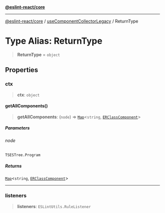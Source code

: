 [**@eslint-react/core**](../../../../README.md)

***

[@eslint-react/core](../../../../README.md) / [useComponentCollectorLegacy](../README.md) / ReturnType

# Type Alias: ReturnType

> **ReturnType** = `object`

## Properties

### ctx

> **ctx**: `object`

#### getAllComponents()

> **getAllComponents**: (`node`) => [`Map`](https://developer.mozilla.org/docs/Web/JavaScript/Reference/Global_Objects/Map)\<`string`, [`ERClassComponent`](../../../../interfaces/ERClassComponent.md)\>

##### Parameters

###### node

`TSESTree.Program`

##### Returns

[`Map`](https://developer.mozilla.org/docs/Web/JavaScript/Reference/Global_Objects/Map)\<`string`, [`ERClassComponent`](../../../../interfaces/ERClassComponent.md)\>

***

### listeners

> **listeners**: `ESLintUtils.RuleListener`
